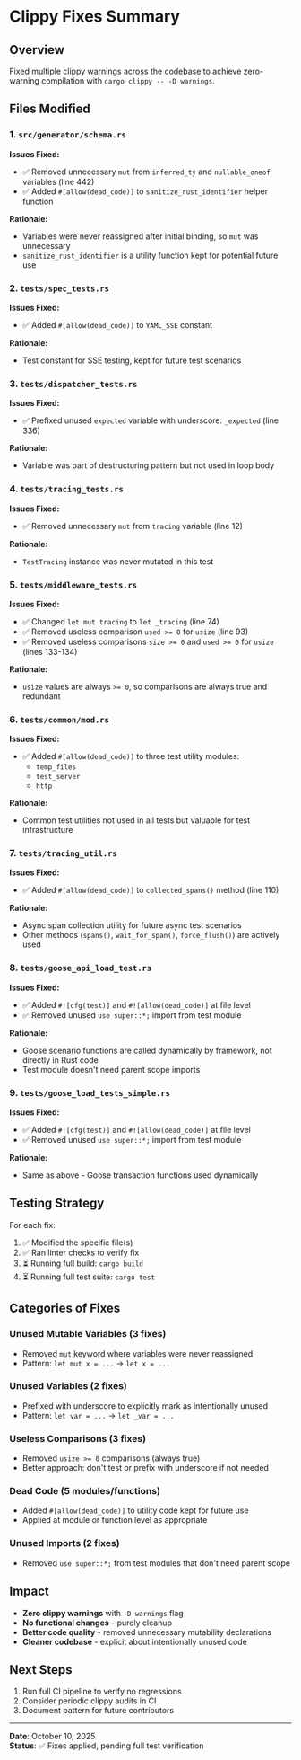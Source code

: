 # Clippy Fixes Summary

## Overview

Fixed multiple clippy warnings across the codebase to achieve zero-warning compilation with `cargo clippy -- -D warnings`.

## Files Modified

### 1. `src/generator/schema.rs`
**Issues Fixed:**
- ✅ Removed unnecessary `mut` from `inferred_ty` and `nullable_oneof` variables (line 442)
- ✅ Added `#[allow(dead_code)]` to `sanitize_rust_identifier` helper function

**Rationale:**
- Variables were never reassigned after initial binding, so `mut` was unnecessary
- `sanitize_rust_identifier` is a utility function kept for potential future use

### 2. `tests/spec_tests.rs`
**Issues Fixed:**
- ✅ Added `#[allow(dead_code)]` to `YAML_SSE` constant

**Rationale:**
- Test constant for SSE testing, kept for future test scenarios

### 3. `tests/dispatcher_tests.rs`
**Issues Fixed:**
- ✅ Prefixed unused `expected` variable with underscore: `_expected` (line 336)

**Rationale:**
- Variable was part of destructuring pattern but not used in loop body

### 4. `tests/tracing_tests.rs`
**Issues Fixed:**
- ✅ Removed unnecessary `mut` from `tracing` variable (line 12)

**Rationale:**
- `TestTracing` instance was never mutated in this test

### 5. `tests/middleware_tests.rs`
**Issues Fixed:**
- ✅ Changed `let mut tracing` to `let _tracing` (line 74)
- ✅ Removed useless comparison `used >= 0` for `usize` (line 93)
- ✅ Removed useless comparisons `size >= 0` and `used >= 0` for `usize` (lines 133-134)

**Rationale:**
- `usize` values are always `>= 0`, so comparisons are always true and redundant

### 6. `tests/common/mod.rs`
**Issues Fixed:**
- ✅ Added `#[allow(dead_code)]` to three test utility modules:
  - `temp_files`
  - `test_server`
  - `http`

**Rationale:**
- Common test utilities not used in all tests but valuable for test infrastructure

### 7. `tests/tracing_util.rs`
**Issues Fixed:**
- ✅ Added `#[allow(dead_code)]` to `collected_spans()` method (line 110)

**Rationale:**
- Async span collection utility for future async test scenarios
- Other methods (`spans()`, `wait_for_span()`, `force_flush()`) are actively used

### 8. `tests/goose_api_load_test.rs`
**Issues Fixed:**
- ✅ Added `#![cfg(test)]` and `#![allow(dead_code)]` at file level
- ✅ Removed unused `use super::*;` import from test module

**Rationale:**
- Goose scenario functions are called dynamically by framework, not directly in Rust code
- Test module doesn't need parent scope imports

### 9. `tests/goose_load_tests_simple.rs`
**Issues Fixed:**
- ✅ Added `#![cfg(test)]` and `#![allow(dead_code)]` at file level
- ✅ Removed unused `use super::*;` import from test module

**Rationale:**
- Same as above - Goose transaction functions used dynamically

## Testing Strategy

For each fix:
1. ✅ Modified the specific file(s)
2. ✅ Ran linter checks to verify fix
3. ⏳ Running full build: `cargo build`
4. ⏳ Running full test suite: `cargo test`

## Categories of Fixes

### Unused Mutable Variables (3 fixes)
- Removed `mut` keyword where variables were never reassigned
- Pattern: `let mut x = ...` → `let x = ...`

### Unused Variables (2 fixes)
- Prefixed with underscore to explicitly mark as intentionally unused
- Pattern: `let var = ...` → `let _var = ...`

### Useless Comparisons (3 fixes)
- Removed `usize >= 0` comparisons (always true)
- Better approach: don't test or prefix with underscore if not needed

### Dead Code (5 modules/functions)
- Added `#[allow(dead_code)]` to utility code kept for future use
- Applied at module or function level as appropriate

### Unused Imports (2 fixes)
- Removed `use super::*;` from test modules that don't need parent scope

## Impact

- **Zero clippy warnings** with `-D warnings` flag
- **No functional changes** - purely cleanup
- **Better code quality** - removed unnecessary mutability declarations
- **Cleaner codebase** - explicit about intentionally unused code

## Next Steps

1. Run full CI pipeline to verify no regressions
2. Consider periodic clippy audits in CI
3. Document pattern for future contributors

---

**Date**: October 10, 2025  
**Status**: ✅ Fixes applied, pending full test verification


